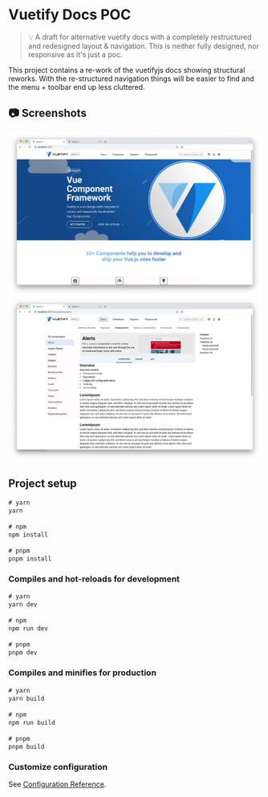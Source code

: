 # Vuetify Docs POC
>
> 💡 A draft for alternative vuetify docs with a completely restructured and redesigned layout & navigation.
> This is neither fully designed, nor responsive as it's just a poc.
>

This project contains a re-work of the vuetifyjs docs showing structural reworks. With the re-structured navigation things will be easier to find and the menu + toolbar end up less cluttered.

## 📷 Screenshots
![Home](./data/Vuetify-docs-poc-home.png)
![Component-view](./data/Vuetify-docs-poc-component.png)

## Project setup

```
# yarn
yarn

# npm
npm install

# pnpm
pnpm install
```

### Compiles and hot-reloads for development

```
# yarn
yarn dev

# npm
npm run dev

# pnpm
pnpm dev
```

### Compiles and minifies for production

```
# yarn
yarn build

# npm
npm run build

# pnpm
pnpm build
```

### Customize configuration

See [Configuration Reference](https://vitejs.dev/config/).
